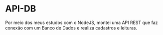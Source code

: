 # API-DB
Por meio dos meus estudos com o NodeJS, montei uma API REST que faz conexão com um Banco de Dados e realiza cadastros e leituras.
